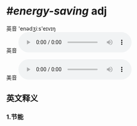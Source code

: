 # ***\#energy-saving*** adj
英音 'enədʒiːs'eɪvɪŋ  
英音
<audio src="./media/energy-saving1_AAC.aac" controls="controls"></audio>

美音
<audio src="./media/energy-saving2_AAC.aac" controls="controls"></audio>



  

英文释义
---
### 1.**节能**  


